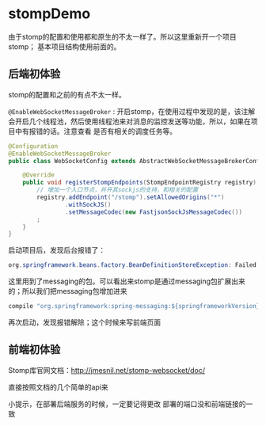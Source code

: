 # stompDemo

由于stomp的配置和使用都和原生的不太一样了。所以这里重新开一个项目stomp； 基本项目结构使用前面的。

## 后端初体验

stomp的配置和之前的有点不太一样。

`@EnableWebSocketMessageBroker` : 开启stomp，在使用过程中发现的是，该注解会开启几个线程池，然后使用线程池来对消息的监控发送等功能，所以，如果在项目中有报错的话。注意查看 是否有相关的调度任务等。


```java
@Configuration
@EnableWebSocketMessageBroker
public class WebSocketConfig extends AbstractWebSocketMessageBrokerConfigurer {

    @Override
    public void registerStompEndpoints(StompEndpointRegistry registry) {
        // 增加一个入口节点，并开其sockjs的支持，和相关的配置
        registry.addEndpoint("/stomp").setAllowedOrigins("*")
                .withSockJS()
                .setMessageCodec(new FastjsonSockJsMessageCodec())
        ;
    }
}
```

启动项目后，发现后台报错了：

```java
org.springframework.beans.factory.BeanDefinitionStoreException: Failed to process import candidates for configuration class [cn.mrcode.javawebsocketdemo.stomp.ws.WebSocketConfig]; nested exception is java.io.FileNotFoundException: class path resource [org/springframework/messaging/simp/config/AbstractMessageBrokerConfiguration.class] cannot be opened because it does not exist
```

这里用到了messaging的包。可以看出来stomp是通过messaging包扩展出来的；所以我们把messaging包增加进来

```java
compile "org.springframework:spring-messaging:${springframeworkVersion}"
```

再次启动，发现报错解除；这个时候来写前端页面

## 前端初体验

Stomp库官网文档：http://jmesnil.net/stomp-websocket/doc/

直接按照文档的几个简单的api来

小提示，在部署后端服务的时候，一定要记得更改 部署的端口没和前端链接的一致


